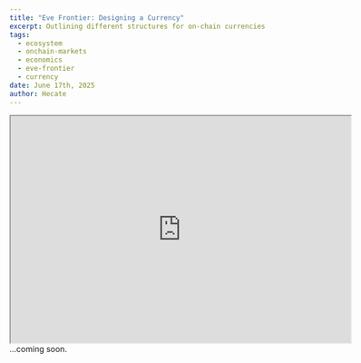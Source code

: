 ```yaml
---
title: "Eve Frontier: Designing a Currency"
excerpt: Outlining different structures for on-chain currencies
tags:
  - ecosystem
  - onchain-markets
  - economics
  - eve-frontier
  - currency
date: June 17th, 2025
author: Hecate
---
```



<iframe src="https://link.excalidraw.com/readonly/5Yvp7wh8fkK30RZ5LApb?darkMode=true" width="600" height="400"></iframe>
...coming soon.